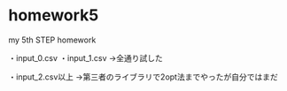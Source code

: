 # homework5
my 5th STEP homework

・input_0.csv
・input_1.csv
→全通り試した

・input_2.csv以上
→第三者のライブラリで2opt法までやったが自分ではまだ
